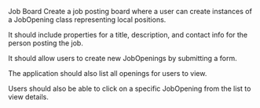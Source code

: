 Job Board
Create a job posting board where a user can create instances of a JobOpening class representing local positions.

It should include properties for a title, description, and contact info for the person posting the job.

It should allow users to create new JobOpenings by submitting a form.

The application should also list all openings for users to view.

Users should also be able to click on a specific JobOpening from the list to view details.
